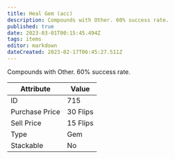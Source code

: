 ```yaml
---
title: Heal Gem (acc)
description: Compounds with Other. 60% success rate.
published: true
date: 2023-03-01T00:15:45.494Z
tags: items
editor: markdown
dateCreated: 2023-02-17T06:45:27.511Z
---
```


Compounds with Other. 60% success rate.

|Attribute|Value|
|-|-|
|ID|715|
|Purchase Price|30 Flips|
|Sell Price|15 Flips|
|Type|Gem|
|Stackable|No|

